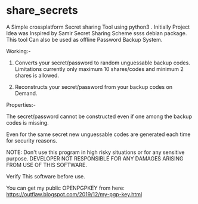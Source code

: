 # share_secrets
A Simple crossplatform Secret sharing Tool using python3 . Initially Project Idea was Inspired by Samir Secret Sharing Scheme ssss debian package. This tool Can also be used as offline Password Backup System. 

Working:-

1) Converts your secret/password to random unguessable backup codes. Limitations currently only maximum 10 shares/codes and minimum 2 shares is allowed.

2) Reconstructs your secret/password from your backup codes on Demand.

Properties:-

The secret/password cannot be constructed even if one among the backup codes is missing.

Even for the same secret new unguessable codes are generated each time for security reasons. 

NOTE: Don't use this program in high risky situations or for any sensitive purpose. DEVELOPER NOT RESPONSIBLE FOR ANY DAMAGES ARISING FROM USE OF THIS SOFTWARE.

Verify This software before use. 

You can get my public OPENPGPKEY from here: https://outflaw.blogspot.com/2019/12/my-pgp-key.html
